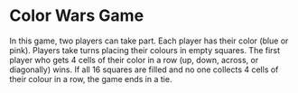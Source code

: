 # Color Wars Game

In this game, two players can take part. Each player has their color (blue or pink). Players take turns placing their colours in empty squares. The first player who gets 4 cells of their color in a row (up, down, across, or diagonally) wins. If all 16 squares are filled and no one collects 4 cells of their colour in a row, the game ends in a tie.
